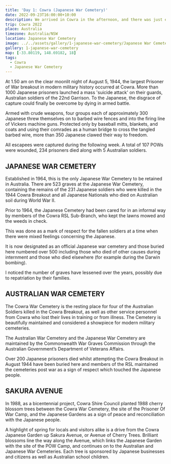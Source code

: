 ```yaml
---
title: 'Day 1: Cowra (Japanese War Cemetery)'
date: 2022-09-23T16:00:00+10:00
description: We arrived in Cowra in the afternoon, and there was just enough time to look at the Japanese war cemetery.
trip: Cowra 2022
place: Australia
timezone: Australia/NSW
location: Japanese War Cemetery
image: ../../assets/gallery/1-japanese-war-cemetery/Japanese War Cemetery (3).jpeg
gallery: 1-japanese-war-cemetery
map: [-33.80119, 148.69182, 18]
tags:
  - Cowra
  - Japanese War Cemetery
---
```


At 1.50 am on the clear moonlit night of August 5, 1944, the largest Prisoner of War breakout in modern military history occurred at Cowra. More than 1000 Japanese prisoners launched a mass 'suicide attack' on their guards, Australian soldiers of the 22nd Garrison. To the Japanese, the disgrace of capture could finally be overcome by dying in armed battle.

Armed with crude weapons, four groups each of approximately 300 Japanese threw themselves on to barbed wire fences and into the firing line of Vickers machine guns. Protected only by baseball mitts, blankets, and coats and using their comrades as a human bridge to cross the tangled barbed wire, more than 350 Japanese clawed their way to freedom.

All escapees were captured during the following week. A total of 107 POWs were wounded, 234 prisoners died along with 5 Australian soldiers.

## JAPANESE WAR CEMETERY

Established in 1964, this is the only Japanese War Cemetery to be retained in Australia. There are 523 graves at the Japanese War Cemetery, containing the remains of the 231 Japanese soldiers who were killed in the 1944 Cowra Breakout and all Japanese Nationals who died on Australian soil during World War II.

Prior to 1964, the Japanese Cemetery had been cared for in an informal way by members of the Cowra RSL Sub-Branch, who kept the lawns mowed and the weeds in check.

This was done as a mark of respect for the fallen soldiers at a time when there were mixed feelings concerning the Japanese.

It is now designated as an official Japanese war cemetery and those buried here numbered over 500 including those who died of other causes during internment and those who died elsewhere (for example during the Darwin bombing).

I noticed the number of graves have lessened over the years, possibly due to repatriation by their families.

## AUSTRALIAN WAR CEMETERY

The Cowra War Cemetery is the resting place for four of the Australian Soldiers killed in the Cowra Breakout, as well as other service personnel from Cowra who lost their lives in training or from illness. The Cemetery is beautifully maintained and considered a showpiece for modern military cemeteries.

The Australian War Cemetery and the Japanese War Cemetery are maintained by the Commonwealth War Graves Commission through the Australian Government’s Department of Veterans Affairs.

Over 200 Japanese prisoners died whilst attempting the Cowra Breakout in August 1944 have been buried here and members of the RSL maintained the cemeteries post war as a sign of respect which touched the Japanese people.

## SAKURA AVENUE

In 1988, as a bicentennial project, Cowra Shire Council planted 1988 cherry blossom trees between the Cowra War Cemetery, the site of the Prisoner Of War Camp, and the Japanese Gardens as a sign of peace and reconciliation with the Japanese people.

A highlight of spring for locals and visitors alike is a drive from the Cowra Japanese Garden up Sakura Avenue, or Avenue of Cherry Trees. Brilliant blossoms line the way along the Avenue, which links the Japanese Garden with the site of the POW Camp, and continues on to the Australian and Japanese War Cemeteries. Each tree is sponsored by Japanese businesses and citizens as well as Australian school children.
